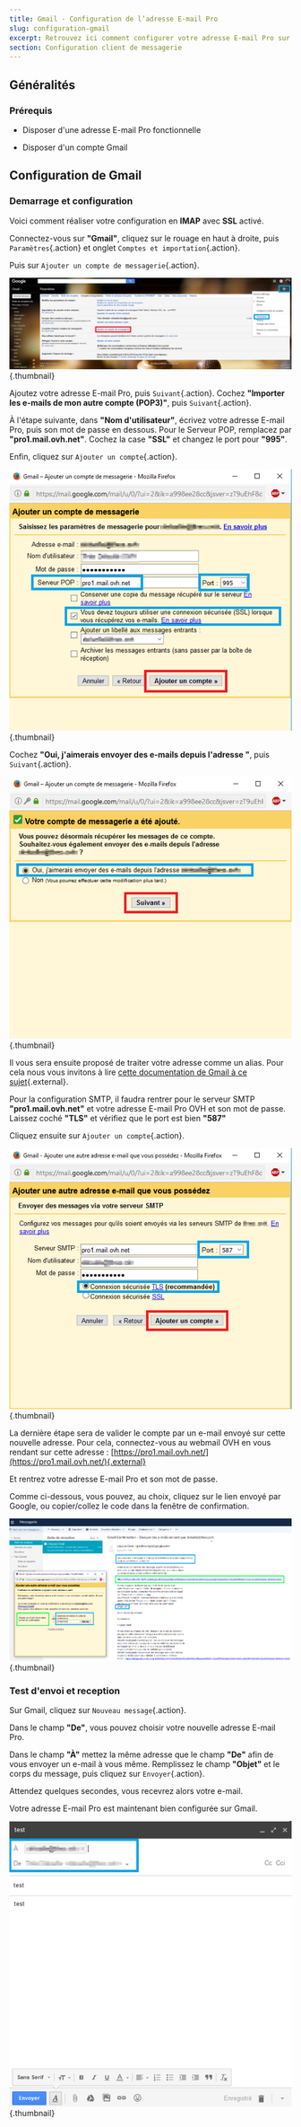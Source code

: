 ```yaml
---
title: Gmail - Configuration de l’adresse E-mail Pro
slug: configuration-gmail
excerpt: Retrouvez ici comment configurer votre adresse E-mail Pro sur Gmail
section: Configuration client de messagerie
---
```


## Généralités

### Prérequis

- Disposer d'une adresse E-mail Pro fonctionnelle

- Disposer d'un compte Gmail

## Configuration de Gmail

### Demarrage et configuration

Voici comment réaliser votre configuration en  **IMAP**  avec  **SSL** activé.

Connectez-vous sur **"Gmail"**, cliquez sur le rouage en haut à droite, puis `Paramètres`{.action} et onglet `Comptes et importation`{.action}.

Puis sur `Ajouter un compte de messagerie`{.action}.

![hosting](images/01.png){.thumbnail}

Ajoutez votre adresse E-mail Pro, puis `Suivant`{.action}. Cochez **"Importer les e-mails de mon autre compte (POP3)"**, puis `Suivant`{.action}.

À l'étape suivante, dans **"Nom d'utilisateur"**, écrivez votre adresse E-mail Pro, puis son mot de passe en dessous. Pour le Serveur POP, remplacez par **"pro1.mail.ovh.net"**. Cochez la case **"SSL"** et changez le port pour **"995"**.

Enfin, cliquez sur `Ajouter un compte`{.action}.

![hosting](images/02.png){.thumbnail}

Cochez **"Oui, j'aimerais envoyer des e-mails depuis l'adresse "**, puis `Suivant`{.action}.

![hosting](images/03.png){.thumbnail}

Il vous sera ensuite proposé de traiter votre adresse comme un alias. Pour cela nous vous invitons à lire [cette documentation de Gmail à ce sujet](https://support.google.com/a/answer/1710338?hl=fr&ref_topic=4388832&authuser=0/){.external}.

Pour la configuration SMTP, il faudra rentrer pour le serveur SMTP **"pro1.mail.ovh.net"** et votre adresse E-mail Pro OVH et son mot de passe. Laissez coché **"TLS"** et vérifiez que le port est bien **"587"**

Cliquez ensuite sur `Ajouter un compte`{.action}.

![hosting](images/04.png){.thumbnail}

La dernière étape sera de valider le compte par un e-mail envoyé sur cette nouvelle adresse. Pour cela, connectez-vous au webmail OVH en vous rendant sur cette adresse : [https://pro1.mail.ovh.net/](https://pro1.mail.ovh.net/){.external}

Et rentrez votre adresse E-mail Pro et son mot de passe.

Comme ci-dessous, vous pouvez, au choix, cliquez sur le lien envoyé par Google, ou copier/collez le code dans la fenêtre de confirmation.

![hosting](images/05.png){.thumbnail}

### Test d'envoi et reception

Sur Gmail, cliquez sur `Nouveau message`{.action}.

Dans le champ **"De"**, vous pouvez choisir votre nouvelle adresse E-mail Pro.

Dans le champ **"À"** mettez la même adresse que le champ **"De"** afin de vous envoyer un e-mail à vous même. Remplissez le champ **"Objet"** et le corps du message, puis cliquez sur `Envoyer`{.action}.

Attendez quelques secondes, vous recevrez alors votre e-mail.

Votre adresse E-mail Pro est maintenant bien configurée sur Gmail.

![hosting](images/06.png){.thumbnail}